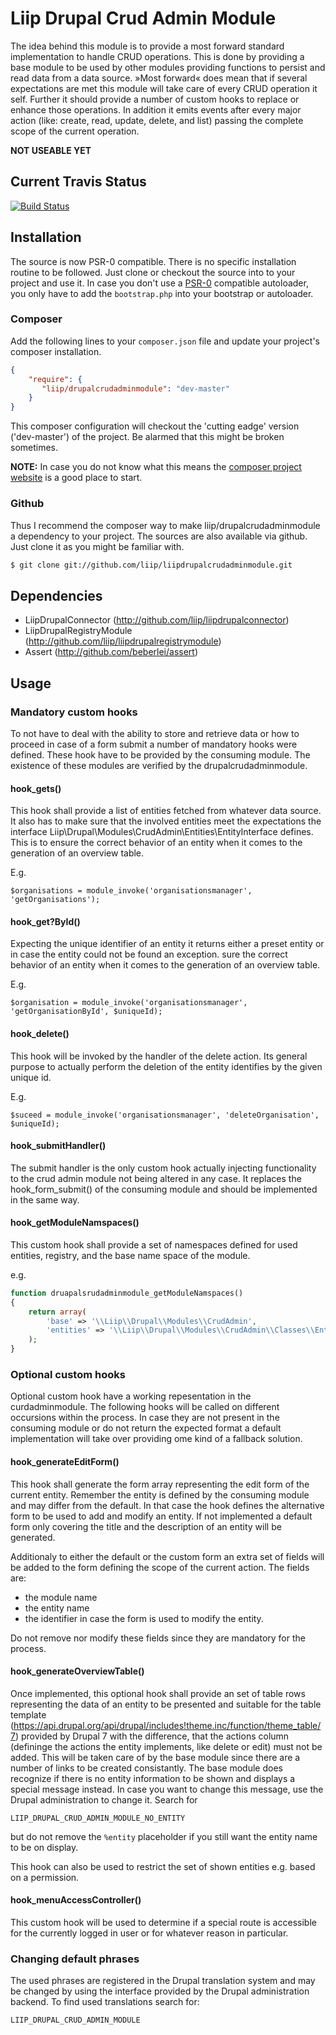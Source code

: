 # Liip Drupal Crud Admin Module
The idea behind this module is to provide a most forward standard implementation to handle CRUD operations.
This is done by providing a base module to be used by other modules providing functions to persist and read data from a data source.
»Most forward« does mean that if several expectations are met this module will take care of every CRUD operation it self.
Further it should provide a number of custom hooks to replace or enhance those operations.
In addition it emits events after every major action (like: create, read, update, delete, and list) passing the complete scope
of the current operation.


**NOT USEABLE YET**


## Current Travis Status

[![Build Status](https://secure.travis-ci.org/liip/drupalcrudadminmodule.png?branch=master)](http://travis-ci.org/liip/drupalcrudadminmodule)


## Installation
The source is now PSR-0 compatible. There is no specific installation routine to be followed. Just clone or checkout the source into to your project
and use it.
In case you don't use a [PSR-0](https://github.com/php-fig/fig-standards/blob/master/accepted/PSR-0.md) compatible autoloader, you only have to add the `bootstrap.php` into your bootstrap or
autoloader.

### Composer
Add the following lines to your `composer.json` file and update your project's composer installation.

```json
{
    "require": {
       "liip/drupalcrudadminmodule": "dev-master"
    }
}
```

This composer configuration will checkout the 'cutting eadge' version ('dev-master') of the project. Be alarmed that this might be broken sometimes.


**NOTE:**
In case you do not know what this means the [composer project website](http://getcomposer.org) is a good place to start.


### Github
Thus I recommend the composer way to make liip/drupalcrudadminmodule a dependency to your project.
The sources are also available via github. Just clone it as you might be familiar with.

```bash
$ git clone git://github.com/liip/liipdrupalcrudadminmodule.git
```

## Dependencies

- LiipDrupalConnector (http://github.com/liip/liipdrupalconnector)
- LiipDrupalRegistryModule (http://github.com/liip/liipdrupalregistrymodule)
- Assert (http://github.com/beberlei/assert)

## Usage

### Mandatory custom hooks
To not have to deal with the ability to store and retrieve data or how to proceed in case of a form submit a number of
mandatory hooks were defined. These hook have to be provided by the consuming module.
The existence of these modules are verified by the drupalcrudadminmodule.

#### hook_get<EntityName>s()
This hook shall provide a list of entities fetched from whatever data source. It also has to make sure that the involved
entities meet the expectations the interface Liip\Drupal\Modules\CrudAdmin\Entities\EntityInterface defines.
This is to ensure the correct behavior of an entity when it comes to the generation of an overview table.

E.g.

    $organisations = module_invoke('organisationsmanager', 'getOrganisations');

#### hook_get?<EntityName>ById()
Expecting the unique identifier of an entity it returns either a preset entity or in case the entity could not be found
an exception.
sure the correct behavior of an entity when it comes to the generation of an overview table.

E.g.

    $organisation = module_invoke('organisationsmanager', 'getOrganisationById', $uniqueId);

#### hook_delete<EntityName>()
This hook will be invoked by the handler of the delete action.
Its general purpose to actually perform the deletion of the entity identifies by the given unique id.

E.g.

    $suceed = module_invoke('organisationsmanager', 'deleteOrganisation', $uniqueId);

#### hook_submitHandler()
The submit handler is the only custom hook actually injecting functionality to the crud admin module not being altered
in any case.
It replaces the hook_form_submit() of the consuming module and should be implemented in the same way.

#### hook_getModuleNamspaces()
This custom hook shall provide a set of namespaces defined for used entities, registry, and the base name space of the module.

e.g.

```php
function druapalsrudadminmodule_getModuleNamspaces()
{
    return array(
        'base' => '\\Liip\\Drupal\\Modules\\CrudAdmin',
        'entities' => '\\Liip\\Drupal\\Modules\\CrudAdmin\\Classes\\Entities',
    );
}
```

### Optional custom hooks
Optional custom hook have a working repesentation in the curdadminmodule. The following hooks will be called on different
occursions within the process. In case they are not present in the consuming module or do not return the expected format
a default implementation will take over providing ome kind of a fallback solution.

#### hook_generateEditForm()
This hook shall generate the form array representing the edit form of the current entity. Remember the entity is defined
by the consuming module and may differ from the default. In that case the hook defines the alternative form to be used to
add and modify an entity.
If not implemented a default form only covering the title and the description of an entity will be generated.

Additionaly to either the default or the custom form an extra set of fields will be added to the form defining the scope
of the current action. The fields are:

- the module name
- the entity name
- the identifier in case the form is used to modify the entity.

Do not remove nor modify these fields since they are mandatory for the process.

#### hook_generateOverviewTable()
Once implemented, this optional hook shall provide an set of table rows representing the data of an entity to be presented
and suitable for the table template (https://api.drupal.org/api/drupal/includes!theme.inc/function/theme_table/7) provided
by Drupal 7 with the difference, that the actions column (defininge the actions the entity implements, like delete or edit)
must not be added. This will be taken care of by the base module since there are a number of links to be created consistantly.
The base module does recognize if there is no entity information to be shown and displays a special message instead.
In case you want to change this message, use the Drupal administration to change it. Search for

    LIIP_DRUPAL_CRUD_ADMIN_MODULE_NO_ENTITY

but do not remove the ```%entity``` placeholder if you still want the entity name to be on display.

This hook can also be used to restrict the set of shown entities e.g. based on a permission.

#### hook_menuAccessController()
This custom hook will be used to determine if a special route is accessible for the currently logged in user or for
whatever reason in particular.

### Changing default phrases
The used phrases are registered in the Drupal translation system and may be changed by using the interface provided by
the Drupal administration backend. To find used translations search for:

    LIIP_DRUPAL_CRUD_ADMIN_MODULE

